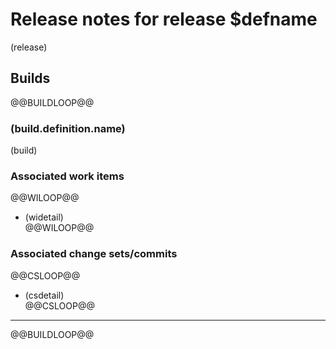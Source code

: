 # Release notes for release $defname
$($release)    

## Builds  
@@BUILDLOOP@@
### $($build.definition.name)  
$($build)    
  
### Associated work items  
@@WILOOP@@  
* $($widetail)  
@@WILOOP@@  
  
### Associated change sets/commits  
@@CSLOOP@@  
* $($csdetail)    
@@CSLOOP@@  


----------

@@BUILDLOOP@@